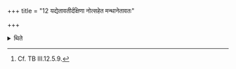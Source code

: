 +++
title = "12 यद्येतावतीर्दक्षिणा नोत्सहेत मन्थानेतावतः"

+++

<details><summary>थिते</summary>

12. (If the sacrificer) is not able (to give) so many gifts he should cause the Brāhmaṇas drink so many stirred drinks or eat so many rice-paps.[^1]   

[^1]: Cf. TB III.12.5.9. 
</details>
